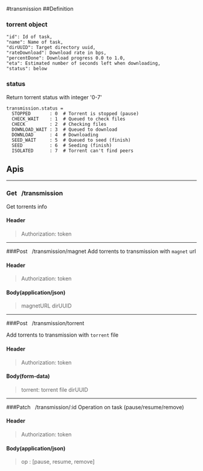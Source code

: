 #transmission
##Definition
### torrent object
```
"id": Id of task,
"name": Name of task,
"dirUUID": Target directory uuid,
"rateDownload": Download rate in bps,
"percentDone": Download progress 0.0 to 1.0,
"eta": Estimated number of seconds left when downloading,
"status": below
```
### status
Return torrent status with integer '0-7'
```
transmission.status =
  STOPPED       : 0  # Torrent is stopped (pause)
  CHECK_WAIT    : 1  # Queued to check files
  CHECK         : 2  # Checking files
  DOWNLOAD_WAIT : 3  # Queued to download
  DOWNLOAD      : 4  # Downloading 
  SEED_WAIT     : 5  # Queued to seed (finish)
  SEED          : 6  # Seeding (finish)
  ISOLATED      : 7  # Torrent can't find peers
```
## Apis
___ 
### Get &nbsp; /transmission

Get torrents info

####    Header 
>Authorization: token
___ 
###Post &nbsp; /transmission/magnet
Add torrents to transmission with `magnet` url
####    Header 
>Authorization: token
####    Body(application/json)
>magnetURL
>dirUUID
___ 
###Post &nbsp; /transmission/torrent

Add torrents to transmission with `torrent` file
####    Header 
>Authorization: token
####    Body(form-data)
>torrent: torrent file
>dirUUID
___ 
###Patch &nbsp; /transmission/:id 
Operation on task (pause/resume/remove)
####    Header 
>Authorization: token
####    Body(application/json)
>op : [pause, resume, remove]
